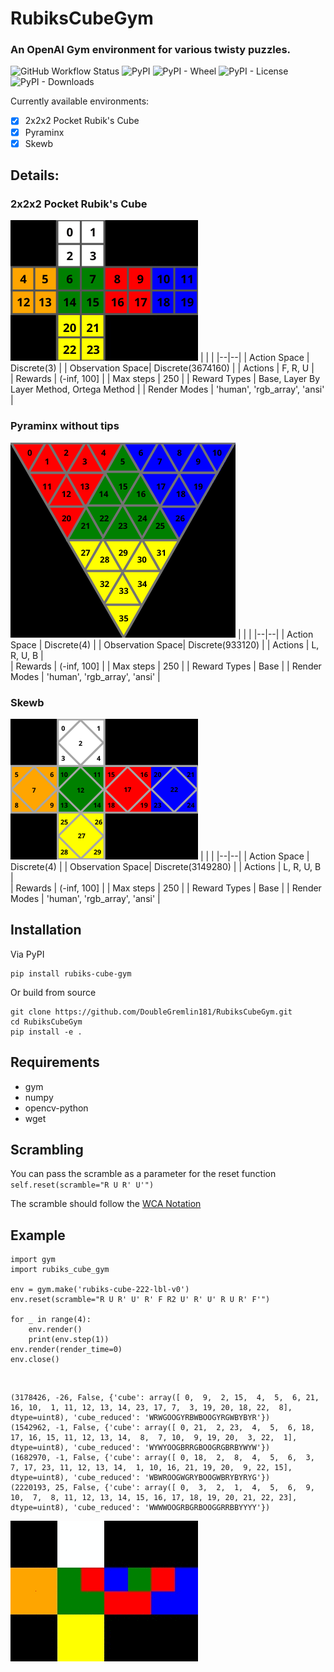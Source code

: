 # RubiksCubeGym 
### An OpenAI Gym environment for various twisty puzzles.  

![GitHub Workflow Status](https://img.shields.io/github/workflow/status/DoubleGremlin181/RubiksCubeGym/Upload%20Python%20Package)
![PyPI](https://img.shields.io/pypi/v/rubiks_cube_gym)
![PyPI - Wheel](https://img.shields.io/pypi/wheel/rubiks_cube_gym)
![PyPI - License](https://img.shields.io/pypi/l/rubiks_cube_gym)
![PyPI - Downloads](https://img.shields.io/pypi/dm/rubiks_cube_gym)

Currently available environments:  

 - [x] 2x2x2 Pocket Rubik's Cube 
 - [x] Pyraminx
 - [x] Skewb
  
## Details:  
### 2x2x2 Pocket Rubik's Cube  
![Mapping of tiles](images/rubiks_cube_222_mapping.png)
|  |  |
|--|--|
| Action Space | Discrete(3) |
| Observation Space| Discrete(3674160) |
| Actions | F, R, U |  
| Rewards | (-inf, 100] |
| Max steps | 250 |
| Reward Types | Base, Layer By Layer Method, Ortega Method |
| Render Modes | 'human', 'rgb_array', 'ansi' |

### Pyraminx without tips 
![Mapping of tiles](images/pyraminx_mapping.png)
|  |  |
|--|--|
| Action Space | Discrete(4) |
| Observation Space| Discrete(933120) |
| Actions | L, R, U, B |  
| Rewards | (-inf, 100] |
| Max steps | 250 |
| Reward Types | Base |
| Render Modes | 'human', 'rgb_array', 'ansi' |

### Skewb
![Mapping of tiles](images/skewb_mapping.png)
|  |  |
|--|--|
| Action Space | Discrete(4) |
| Observation Space| Discrete(3149280) |
| Actions | L, R, U, B |  
| Rewards | (-inf, 100] |
| Max steps | 250 |
| Reward Types | Base |
| Render Modes | 'human', 'rgb_array', 'ansi' |

## Installation
Via PyPI

    pip install rubiks-cube-gym
Or build from source

    git clone https://github.com/DoubleGremlin181/RubiksCubeGym.git
    cd RubiksCubeGym
    pip install -e .

## Requirements

 - gym
 - numpy
 - opencv-python
 - wget

## Scrambling
You can pass the scramble as a parameter for the reset function
`self.reset(scramble="R U R' U'")`

The scramble should follow the [WCA Notation](https://www.worldcubeassociation.org/regulations/#article-12-notation)

##  Example
    import gym  
    import rubiks_cube_gym  
      
    env = gym.make('rubiks-cube-222-lbl-v0')  
    env.reset(scramble="R U R' U' R' F R2 U' R' U' R U R' F'")  
      
    for _ in range(4):  
        env.render()  
        print(env.step(1))  
    env.render(render_time=0)  
    env.close()
    
</br>

    (3178426, -26, False, {'cube': array([ 0,  9,  2, 15,  4,  5,  6, 21, 16, 10,  1, 11, 12, 13, 14, 23, 17, 7,  3, 19, 20, 18, 22,  8], dtype=uint8), 'cube_reduced': 'WRWGOOGYRBWBOOGYRGWBYBYR'})
    (1542962, -1, False, {'cube': array([ 0, 21,  2, 23,  4,  5,  6, 18, 17, 16, 15, 11, 12, 13, 14,  8,  7, 10,  9, 19, 20,  3, 22,  1], dtype=uint8), 'cube_reduced': 'WYWYOOGBRRGBOOGRGBRBYWYW'})
    (1682970, -1, False, {'cube': array([ 0, 18,  2,  8,  4,  5,  6,  3,  7, 17, 23, 11, 12, 13, 14,  1, 10, 16, 21, 19, 20,  9, 22, 15], dtype=uint8), 'cube_reduced': 'WBWROOGWGRYBOOGWBRYBYRYG'})
    (2220193, 25, False, {'cube': array([ 0,  3,  2,  1,  4,  5,  6,  9, 10,  7,  8, 11, 12, 13, 14, 15, 16, 17, 18, 19, 20, 21, 22, 23], dtype=uint8), 'cube_reduced': 'WWWWOOGRBGRBOOGGRRBBYYYY'})

![Output](images/example.gif)

